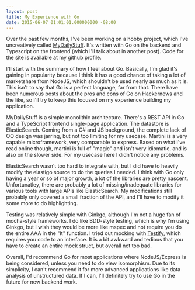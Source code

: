 ```yaml
---
layout: post
title: My Experience with Go
date: 2015-06-07 01:01:01.000000000 -08:00
---
```

Over the past few months, I've been working on a hobby project, which I've uncreatively
called [MyDailyStuff](https://www.mydailystuff.com). It's written with Go on the backend
and Typescript on the frontend (which I'll talk about in another post). Code for the site
is available at my github profile.

I'll start with the summary of how I feel about Go. Basically, I'm glad it's gaining in
popularity because I think it has a good chance of taking a lot of marketshare from
NodeJS, which shouldn't be used nearly as much as it is. This isn't to say that Go is
a perfect language, far from that. There have been numerous posts about the pros and cons
of Go on Hackernews and the like, so I'll try to keep this focused on my experience
building my application.

MyDailyStuff is a simple monolithic architecture. There's a REST API in Go and a TypeScript
frontend single-page application. The datastore is ElasticSearch. Coming from a C# and JS
background, the complete lack of OO design was jarring, but not too limiting for my usecase.
Martini is a very capable microframework, very comparable to express. Based on what I've
read online though, martini is full of "magic" and isn't very idiomatic, and is also on
the slower side. For my usecase here I didn't notice any problems.

ElasticSearch wasn't too hard to integrate with, but I did have to heavily modify
the elastigo source to do the queries I needed. I think with Go only having a year or
so of major growth, a lot of the libraries are pretty nascent. Unfortunatley, there are
probably a lot of missing/inadequate libraries for various tools with large APIs like ElasticSearch.
My modifications still probably only covered a small fraction of the API, and I'll have to
modify it some more to do highlighting.

Testing was relatively simple with Ginkgo, although I'm not a huge fan of mocha-style
frameworks. I do like BDD-style testing, which is why I'm using Ginkgo, but I wish they
would be more like mspec and not require you do the entire AAA in the "It" function. 
I tried out mocking with [Testify](https://github.com/stretchr/testify/tree/master/mock), 
which requires you code to an interface. It is a bit awkward and tedious that you have to 
create an entire mock struct, but overall not too bad.

Overall, I'd recommend Go for most applications where NodeJS/Express is being considered,
unless you need to do view isomorphism. Due to its simplicity, I can't recommend it for 
more advanced applications like data analysis of unstructured data. If I can, I'll definitely try to use Go in the future for new backend work.

<!---
Like most langauges/frameworks/etc, Go has focused on a few key aspects, sometimes at the
expense of others. The build and deployment story is very good. You can compile your entire
app to a single executable quickly can be a huge timesaver. Think about how much time you
have to spend doing boring devops work keeping your dependencies and such up to date. With
Go, all you need do is this:

* Spin up a container with your preferred distribution
* Deploy the executable as a service
* Run it

This also makes Go very suitable for local apps and utilities, since you don't have to make
sure the user is running NodeJS >= v0.12.0 and < v0.12.2 or whatever.

I do wish Go as a language was more flexible. The lack of Generics and a richer type
system can be a real drag, as some operations become really tedious. 
-->